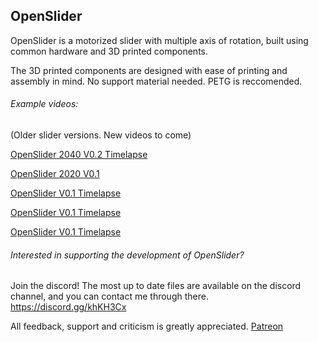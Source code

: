 ## OpenSlider
OpenSlider is a motorized slider with multiple axis of rotation, built using common hardware and 3D printed components.

The 3D printed components are designed with ease of printing and assembly in mind. No support material needed. PETG is reccomended.

###### Example videos:

(Older slider versions. New videos to come)

[OpenSlider 2040 V0.2 Timelapse](https://www.instagram.com/p/Bsbb4AUHvLy/)

[OpenSlider 2020 V0.1](https://www.instagram.com/p/BqFpmRJnVI0/)

[OpenSlider V0.1 Timelapse](https://www.instagram.com/p/BqFVQTXnpN9/)

[OpenSlider V0.1 Timelapse](https://www.instagram.com/p/BqJI3UbnU7M/)

[OpenSlider V0.1 Timelapse](https://www.instagram.com/p/Bp2GQGXHDDo/)

###### Interested in supporting the development of OpenSlider?
Join the discord! The most up to date files are available on the discord channel, and you can contact me through there.
https://discord.gg/khKH3Cx

All feedback, support and criticism is greatly appreciated.
[Patreon](https://www.patreon.com/adamslaboratory)

